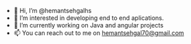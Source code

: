 - 👋 Hi, I’m @hemantsehgalhs
- 👀 I’m interested in developing end to end aplications.
- 🌱 I’m currently working on Java and angular projects
- 📫 You can reach out to me on hemantsehgal70@gmail.com
